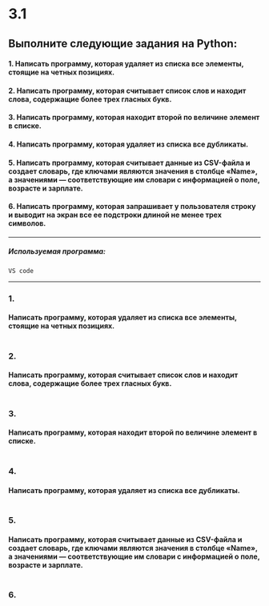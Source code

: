 # 3.1
## Выполните следующие задания на Python:
#### 1. Написать программу, которая удаляет из списка все элементы, стоящие на четных позициях.
#### 2. Написать программу, которая считывает список слов и находит слова, содержащие более трех гласных букв.
#### 3. Написать программу, которая находит второй по величине элемент в списке.
#### 4. Написать программу, которая удаляет из списка все дубликаты.
#### 5. Написать программу, которая считывает данные из CSV-файла и создает словарь, где ключами являются значения в столбце «Name», а значениями — соответствующие им словари с информацией о поле, возрасте и зарплате.
#### 6. Написать программу, которая запрашивает у пользователя строку и выводит на экран все ее подстроки длиной не менее трех символов.
---
##### Используемая программа:
    VS code
---
### 1.
#### Написать программу, которая удаляет из списка все элементы, стоящие на четных позициях.

```

```

### 2. 
#### Написать программу, которая считывает список слов и находит слова, содержащие более трех гласных букв.
```

```
### 3.
#### Написать программу, которая находит второй по величине элемент в списке.
```

```
### 4.
#### Написать программу, которая удаляет из списка все дубликаты.
```

```
### 5.
#### Написать программу, которая считывает данные из CSV-файла и создает словарь, где ключами являются значения в столбце «Name», а значениями — соответствующие им словари с информацией о поле, возрасте и зарплате.
 ```
 
 ```
 ### 6.
 ####
 ```
 
 ```